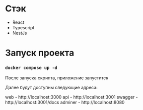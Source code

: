 # Стэк
- React 
- Typescript
- NestJs

# Запуск проекта

### `docker compose up -d`

После запуска скрипта, приложение запустится

Далее будут доступны следующие адреса:

web - http://localhost:3000
api - http://localhost:3001
swagger - http://localhost:3001/docs
adminer - http://localhost:8080